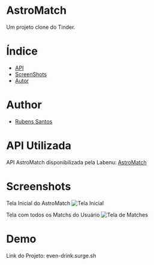 # AstroMatch

Um projeto clone do Tinder.


# Índice

   * [API ](#API-Utilizada)
   * [ScreenShots ](#Screenshots)
   * [Autor](#Author)


  
# Author

- [Rubens Santos](https://github.com/RubensSantos00)

  
# API Utilizada 

API AstroMatch disponibilizada pela Labenu:  [AstroMatch](https://documenter.getpostman.com/view/7549981/SW12yx56?version=latest#intro
)


  
# Screenshots

Tela Inicial do AstroMatch
![Tela Inicial](https://i.imgur.com/CmNRhZc.png)

Tela com todos os Matchs do Usuário
![Tela de Matches](https://i.imgur.com/p907Iyz.png)

  
# Demo

Link do Projeto: even-drink.surge.sh
